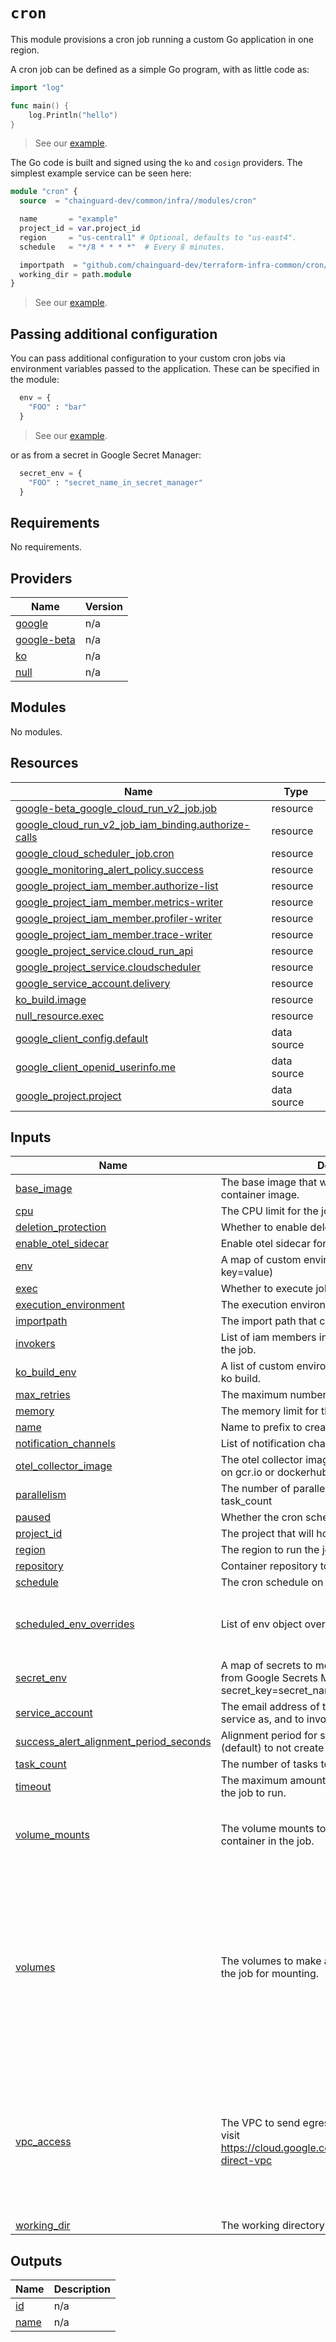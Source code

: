 # `cron`

This module provisions a cron job running a custom Go application in one region.

A cron job can be defined as a simple Go program, with as little code as:

```go
import "log"

func main() {
    log.Println("hello")
}
```

> See our [example](./example/).

The Go code is built and signed using the `ko` and `cosign` providers. The
simplest example service can be seen here:

```terraform
module "cron" {
  source  = "chainguard-dev/common/infra//modules/cron"

  name       = "example"
  project_id = var.project_id
  region     = "us-central1" # Optional, defaults to "us-east4".
  schedule   = "*/8 * * * *"  # Every 8 minutes.

  importpath  = "github.com/chainguard-dev/terraform-infra-common/cron/example"
  working_dir = path.module
}
```

> See our [example](./example/).

## Passing additional configuration

You can pass additional configuration to your custom cron jobs via environment
variables passed to the application. These can be specified in the module:

```terraform
  env = {
    "FOO" : "bar"
  }
```

> See our [example](./example/).

or as from a secret in Google Secret Manager:

```terraform
  secret_env = {
    "FOO" : "secret_name_in_secret_manager"
  }
```

<!-- BEGIN_TF_DOCS -->
## Requirements

No requirements.

## Providers

| Name | Version |
|------|---------|
| <a name="provider_google"></a> [google](#provider\_google) | n/a |
| <a name="provider_google-beta"></a> [google-beta](#provider\_google-beta) | n/a |
| <a name="provider_ko"></a> [ko](#provider\_ko) | n/a |
| <a name="provider_null"></a> [null](#provider\_null) | n/a |

## Modules

No modules.

## Resources

| Name | Type |
|------|------|
| [google-beta_google_cloud_run_v2_job.job](https://registry.terraform.io/providers/hashicorp/google-beta/latest/docs/resources/google_cloud_run_v2_job) | resource |
| [google_cloud_run_v2_job_iam_binding.authorize-calls](https://registry.terraform.io/providers/hashicorp/google/latest/docs/resources/cloud_run_v2_job_iam_binding) | resource |
| [google_cloud_scheduler_job.cron](https://registry.terraform.io/providers/hashicorp/google/latest/docs/resources/cloud_scheduler_job) | resource |
| [google_monitoring_alert_policy.success](https://registry.terraform.io/providers/hashicorp/google/latest/docs/resources/monitoring_alert_policy) | resource |
| [google_project_iam_member.authorize-list](https://registry.terraform.io/providers/hashicorp/google/latest/docs/resources/project_iam_member) | resource |
| [google_project_iam_member.metrics-writer](https://registry.terraform.io/providers/hashicorp/google/latest/docs/resources/project_iam_member) | resource |
| [google_project_iam_member.profiler-writer](https://registry.terraform.io/providers/hashicorp/google/latest/docs/resources/project_iam_member) | resource |
| [google_project_iam_member.trace-writer](https://registry.terraform.io/providers/hashicorp/google/latest/docs/resources/project_iam_member) | resource |
| [google_project_service.cloud_run_api](https://registry.terraform.io/providers/hashicorp/google/latest/docs/resources/project_service) | resource |
| [google_project_service.cloudscheduler](https://registry.terraform.io/providers/hashicorp/google/latest/docs/resources/project_service) | resource |
| [google_service_account.delivery](https://registry.terraform.io/providers/hashicorp/google/latest/docs/resources/service_account) | resource |
| [ko_build.image](https://registry.terraform.io/providers/ko-build/ko/latest/docs/resources/build) | resource |
| [null_resource.exec](https://registry.terraform.io/providers/hashicorp/null/latest/docs/resources/resource) | resource |
| [google_client_config.default](https://registry.terraform.io/providers/hashicorp/google/latest/docs/data-sources/client_config) | data source |
| [google_client_openid_userinfo.me](https://registry.terraform.io/providers/hashicorp/google/latest/docs/data-sources/client_openid_userinfo) | data source |
| [google_project.project](https://registry.terraform.io/providers/hashicorp/google/latest/docs/data-sources/project) | data source |

## Inputs

| Name | Description | Type | Default | Required |
|------|-------------|------|---------|:--------:|
| <a name="input_base_image"></a> [base\_image](#input\_base\_image) | The base image that will be used to build the container image. | `string` | `"cgr.dev/chainguard/static:latest-glibc"` | no |
| <a name="input_cpu"></a> [cpu](#input\_cpu) | The CPU limit for the job. | `string` | `"1000m"` | no |
| <a name="input_deletion_protection"></a> [deletion\_protection](#input\_deletion\_protection) | Whether to enable delete protection for the service. | `bool` | `true` | no |
| <a name="input_enable_otel_sidecar"></a> [enable\_otel\_sidecar](#input\_enable\_otel\_sidecar) | Enable otel sidecar for metrics | `bool` | `false` | no |
| <a name="input_env"></a> [env](#input\_env) | A map of custom environment variables (e.g. key=value) | `map` | `{}` | no |
| <a name="input_exec"></a> [exec](#input\_exec) | Whether to execute job on modify. | `bool` | `false` | no |
| <a name="input_execution_environment"></a> [execution\_environment](#input\_execution\_environment) | The execution environment to use for the job. | `string` | `""` | no |
| <a name="input_importpath"></a> [importpath](#input\_importpath) | The import path that contains the cron application. | `string` | n/a | yes |
| <a name="input_invokers"></a> [invokers](#input\_invokers) | List of iam members invoker perimssions to invoke the job. | `list(string)` | `[]` | no |
| <a name="input_ko_build_env"></a> [ko\_build\_env](#input\_ko\_build\_env) | A list of custom environment variables to pass to the ko build. | `list(string)` | `[]` | no |
| <a name="input_max_retries"></a> [max\_retries](#input\_max\_retries) | The maximum number of times to retry the job. | `number` | `3` | no |
| <a name="input_memory"></a> [memory](#input\_memory) | The memory limit for the job. | `string` | `"512Mi"` | no |
| <a name="input_name"></a> [name](#input\_name) | Name to prefix to created resources. | `any` | n/a | yes |
| <a name="input_notification_channels"></a> [notification\_channels](#input\_notification\_channels) | List of notification channels to alert. | `list(string)` | n/a | yes |
| <a name="input_otel_collector_image"></a> [otel\_collector\_image](#input\_otel\_collector\_image) | The otel collector image to use as a base. Must be on gcr.io or dockerhub. | `string` | `"chainguard/opentelemetry-collector-contrib:latest"` | no |
| <a name="input_parallelism"></a> [parallelism](#input\_parallelism) | The number of parallel jobs to run. Must be <= task\_count | `number` | `1` | no |
| <a name="input_paused"></a> [paused](#input\_paused) | Whether the cron scheduler is paused or not. | `bool` | `false` | no |
| <a name="input_project_id"></a> [project\_id](#input\_project\_id) | The project that will host the cron job. | `string` | n/a | yes |
| <a name="input_region"></a> [region](#input\_region) | The region to run the job. | `string` | `"us-east4"` | no |
| <a name="input_repository"></a> [repository](#input\_repository) | Container repository to publish images to. | `string` | `""` | no |
| <a name="input_schedule"></a> [schedule](#input\_schedule) | The cron schedule on which to run the job. | `any` | n/a | yes |
| <a name="input_scheduled_env_overrides"></a> [scheduled\_env\_overrides](#input\_scheduled\_env\_overrides) | List of env object overrides. | <pre>list(object({<br/>    name  = string<br/>    value = string<br/>  }))</pre> | `[]` | no |
| <a name="input_secret_env"></a> [secret\_env](#input\_secret\_env) | A map of secrets to mount as environment variables from Google Secrets Manager (e.g. secret\_key=secret\_name) | `map` | `{}` | no |
| <a name="input_service_account"></a> [service\_account](#input\_service\_account) | The email address of the service account to run the service as, and to invoke the job as. | `string` | n/a | yes |
| <a name="input_success_alert_alignment_period_seconds"></a> [success\_alert\_alignment\_period\_seconds](#input\_success\_alert\_alignment\_period\_seconds) | Alignment period for successful completion alert. 0 (default) to not create alert. | `number` | `0` | no |
| <a name="input_task_count"></a> [task\_count](#input\_task\_count) | The number of tasks to run. | `number` | `1` | no |
| <a name="input_timeout"></a> [timeout](#input\_timeout) | The maximum amount of time in seconds to allow the job to run. | `string` | `"600s"` | no |
| <a name="input_volume_mounts"></a> [volume\_mounts](#input\_volume\_mounts) | The volume mounts to mount the volumes to the container in the job. | <pre>list(object({<br/>    name       = string<br/>    mount_path = string<br/>  }))</pre> | `[]` | no |
| <a name="input_volumes"></a> [volumes](#input\_volumes) | The volumes to make available to the container in the job for mounting. | <pre>list(object({<br/>    name = string<br/>    empty_dir = optional(object({<br/>      medium     = optional(string, "MEMORY")<br/>      size_limit = optional(string)<br/>    }))<br/>    secret = optional(object({<br/>      secret = string<br/>      items = list(object({<br/>        version = string<br/>        path    = string<br/>      }))<br/>    }))<br/>  }))</pre> | `[]` | no |
| <a name="input_vpc_access"></a> [vpc\_access](#input\_vpc\_access) | The VPC to send egress to. For more information, visit https://cloud.google.com/run/docs/configuring/vpc-direct-vpc | <pre>object({<br/>    # Currently, only one network interface is supported.<br/>    network_interfaces = list(object({<br/>      network    = string<br/>      subnetwork = string<br/>      tags       = optional(list(string))<br/>    }))<br/>    # Egress is one of "PRIVATE_RANGES_ONLY", "ALL_TRAFFIC", or "ALL_PRIVATE_RANGES"<br/>    egress = string<br/>  })</pre> | `null` | no |
| <a name="input_working_dir"></a> [working\_dir](#input\_working\_dir) | The working directory that contains the importpath. | `string` | n/a | yes |

## Outputs

| Name | Description |
|------|-------------|
| <a name="output_id"></a> [id](#output\_id) | n/a |
| <a name="output_name"></a> [name](#output\_name) | n/a |
<!-- END_TF_DOCS -->
